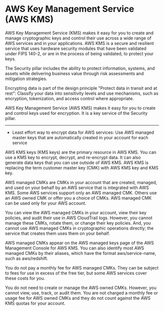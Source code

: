 # AWS Key Management Service (AWS KMS)

AWS Key Management Service (KMS) makes it easy for you to create and manage cryptographic keys and control their use across a wide range of AWS services and in your applications. AWS KMS is a secure and resilient service that uses hardware security modules that have been validated under FIPS 140-2, or are in the process of being validated, to protect your keys.

The Security pillar includes the ability to protect information, systems, and assets while delivering business value through risk assessments and mitigation strategies.

Encrypting data is part of the design principle "Protect data in transit and at rest": Classify your data into sensitivity levels and use mechanisms, such as encryption, tokenization, and access control where appropriate.

AWS Key Management Service (AWS KMS) makes it easy for you to create and control keys used for encryption. It is a key service of the Security pillar.

---

- Least effort way to encrypt data for AWS services: Use AWS managed master keys that are automatically created in your account for each service

AWS KMS keys (KMS keys) are the primary resource in AWS KMS. You can use a KMS key to encrypt, decrypt, and re-encrypt data. It can also generate data keys that you can use outside of AWS KMS. AWS KMS is replacing the term customer master key (CMK) with AWS KMS key and KMS key.

AWS managed CMKs are CMKs in your account that are created, managed, and used on your behalf by an AWS service that is integrated with AWS KMS. Some AWS services support only an AWS managed CMK. Others use an AWS owned CMK or offer you a choice of CMKs. AWS managed CMK can be used only for your AWS account.

You can view the AWS managed CMKs in your account, view their key policies, and audit their use in AWS CloudTrail logs. However, you cannot manage these CMKs, rotate them, or change their key policies. And, you cannot use AWS managed CMKs in cryptographic operations directly; the service that creates them uses them on your behalf.

AWS managed CMKs appear on the AWS managed keys page of the AWS Management Console for AWS KMS. You can also identify most AWS managed CMKs by their aliases, which have the format aws/service-name, such as aws/redshift.

You do not pay a monthly fee for AWS managed CMKs. They can be subject to fees for use in excess of the free tier, but some AWS services cover these costs for you.

You do not need to create or manage the AWS owned CMKs. However, you cannot view, use, track, or audit them. You are not charged a monthly fee or usage fee for AWS owned CMKs and they do not count against the AWS KMS quotas for your account.
